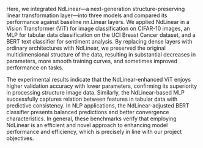 Here, we integrated NdLinear—a next-generation structure-preserving linear transformation layer—into three models and compared its performance against baseline nn.Linear layers. We applied NdLinear in a Vision Transformer (ViT) for image classification on CIFAR-10 images, an MLP for tabular data classification on the UCI Breast Cancer dataset, and a BERT text classifier for sentiment analysis. By replacing dense layers with ordinary architectures with NdLinear, we preserved the original multidimensional structure of the data, resulting in substantial decreases in parameters, more smooth training curves, and sometimes improved performance on tasks.

The experimental results indicate that the NdLinear-enhanced ViT enjoys higher validation accuracy with lower parameters, confirming its superiority in processing structure image data. Similarly, the NdLinear-based MLP successfully captures relation between features in tabular data with predictive consistency. In NLP applications, the NdLinear-adjusted BERT classifier presents balanced predictions and better convergence characteristics. In general, these benchmarks verify that employing NdLinear is an efficient and novel approach to enhancing model performance and efficiency, which is precisely in line with our project objectives.
